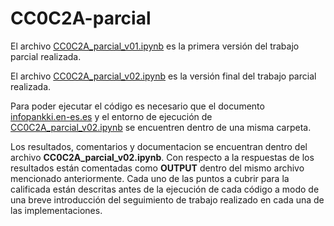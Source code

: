 # CC0C2A-parcial

El archivo [CC0C2A_parcial_v01.ipynb](https://github.com/Kinartb/CC0C2A-parcial/blob/main/CC0C2A_parcial_v01.ipynb) es la primera versión del trabajo parcial realizada.

El archivo [CC0C2A_parcial_v02.ipynb](https://github.com/Kinartb/CC0C2A-parcial/blob/main/CC0C2A_parcial_v02.ipynb) es la versión final del trabajo parcial realizada.

Para poder ejecutar el código es necesario que el documento [infopankki.en-es.es](https://github.com/Kinartb/CC0C2A-parcial/blob/main/infopankki.en-es.es) y el entorno de ejecución de [CC0C2A_parcial_v02.ipynb](https://github.com/Kinartb/CC0C2A-parcial/blob/main/CC0C2A_parcial_v02.ipynb) se encuentren dentro de una misma carpeta.

Los resultados, comentarios y documentacion se encuentran dentro del archivo **CC0C2A_parcial_v02.ipynb**. Con respecto a la respuestas de los resultados están comentadas como **OUTPUT** dentro del mismo archivo mencionado anteriormente.
Cada uno de las puntos a cubrir para la calificada están descritas antes de la ejecución de cada código a modo de una breve introducción del seguimiento de trabajo realizado en cada una de las implementaciones.
